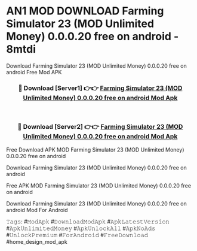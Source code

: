 # AN1 MOD DOWNLOAD Farming Simulator 23 (MOD Unlimited Money) 0.0.0.20 free on android - 8mtdi
Download Farming Simulator 23 (MOD Unlimited Money) 0.0.0.20 free on android Free Mod APK

<div align="center">
<h3>🔴 Download [Server1] 👉👉 <a href="https://apk-comot.site?title=Farming_Simulator_23_(MOD_Unlimited_Money)_0.0.0.20_free_on_android">Farming Simulator 23 (MOD Unlimited Money) 0.0.0.20 free on android Mod Apk</a></h3><br>

<h3>🔴 Download [Server2] 👉👉 <a href="https://apk-comot.site?title=Farming_Simulator_23_(MOD_Unlimited_Money)_0.0.0.20_free_on_android">Farming Simulator 23 (MOD Unlimited Money) 0.0.0.20 free on android Mod Apk</a></h3>
</div>


Free Download APK MOD Farming Simulator 23 (MOD Unlimited Money) 0.0.0.20 free on android

Download Farming Simulator 23 (MOD Unlimited Money) 0.0.0.20 free on android 

Free APK MOD Farming Simulator 23 (MOD Unlimited Money) 0.0.0.20 free on android 

Download Farming Simulator 23 (MOD Unlimited Money) 0.0.0.20 free on android Mod For Android

𝚃𝚊𝚐𝚜: #𝙼𝚘𝚍𝙰𝚙𝚔 #𝙳𝚘𝚠𝚗𝚕𝚘𝚊𝚍𝙼𝚘𝚍𝙰𝚙𝚔 #𝙰𝚙𝚔𝙻𝚊𝚝𝚎𝚜𝚝𝚅𝚎𝚛𝚜𝚒𝚘𝚗 #𝙰𝚙𝚔𝚄𝚗𝚕𝚒𝚖𝚒𝚝𝚎𝚍𝙼𝚘𝚗𝚎𝚢 #𝙰𝚙𝚔𝚄𝚗𝚕𝚘𝚌𝚔𝙰𝚕𝚕 #𝙰𝚙𝚔𝙽𝚘𝙰𝚍𝚜 #𝚄𝚗𝚕𝚘𝚌𝚔𝙿𝚛𝚎𝚖𝚒𝚞𝚖 #𝙵𝚘𝚛𝙰𝚗𝚍𝚛𝚘𝚒𝚍 #𝙵𝚛𝚎𝚎𝙳𝚘𝚠𝚗𝚕𝚘𝚊𝚍 #home_design_mod_apk